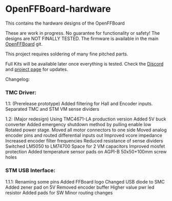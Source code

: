 # OpenFFBoard-hardware
This contains the hardware designs of the OpenFFBoard

These are work in progress.
No guarantee for functionality or safety! The designs are NOT FINALLY TESTED.
The firmware is available in the main [OpenFFBoard](https://github.com/Ultrawipf/OpenFFBoard) git.

This project requires soldering of many fine pitched parts.

Full Kits will be available later once everything is tested. Check the [Discord](https://discord.com/invite/gHtnEcP) and [project page](https://hackaday.io/project/163904-open-ffboard) for updates.

Changelog:
### TMC Driver:

1.1: (Prerelease prototype)
Added filtering for Hall and Encoder inputs.
Separated TMC and STM VM sense dividers

1.2: (Major redesign)
Using TMC4671-LA production version
Added 5V buck converter
Added emergency shutdown method by pulling enable low
Rotated power stage. Moved all motor connectors to one side
Moved analog encoder pins and routed differential inputs out
Improved vcore impedance
Increased encoder filter frequencies
Reduced resistance of sense dividers
Switched LM5050 to LM74700
Space for 2 VM capacitors
Improved mosfet protection
Added temperature sensor pads on AGPI-B
50x50+100mm screw holes

### STM USB Interface:
1.1.1:
Renaming some pins
Added FFBoard logo
Changed USB diode to SMC
Added zener pad on 5V
Removed encoder buffer
Higher value pwr led resistor
Added pads for SW
Minor routing changes
